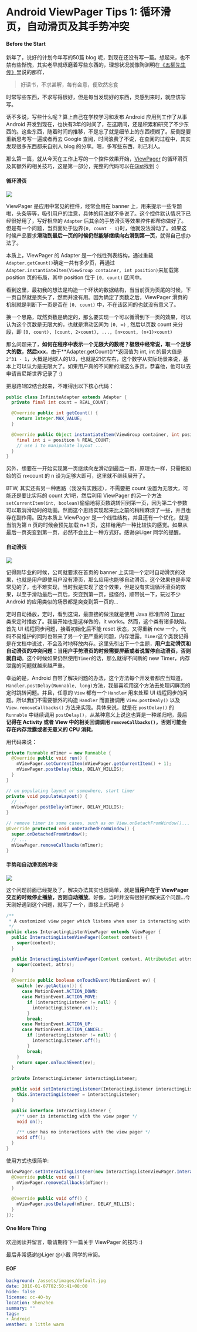 Android ViewPager Tips 1: 循环滑页，自动滑页及其手势冲突
===

#### Before the Start
新年了，说好的计划今年写的50篇 blog 呢，到现在还没有写一篇。想起来，也不禁有些惭愧，其实老早就琢磨着写些东西的，理想状况就像陶渊明在[《五柳先生传》][1]里说的那样，

> 好读书，不求甚解，每有会意，便欣然忘食

时常写些东西，不求写得很好，但是每当发现好的东西，灵感到来时，就应该写写。

话不多说，写些什么呢？算上自己在学校学习和发布 Android 应用到工作了从事 Android 开发到现在，也快有3年的时间了，在这期间，还是积累和研究了不少东西的。这些东西，随着时间的推移，不是忘了就是细节上的东西模糊了。反倒是要重新思考写一遍或者再去 Google 查阅，时间浪费了不说，在查阅的过程中，其实发现很多东西都来自别人 blog 的分享。嗯，多写些东西，利己利人。

那么第一篇，就从今天在工作上写的一个控件效果开始，[ViewPager][2] 的循环滑页及其额外的相关技巧，这是第一部分，完整的代码可以在[Gist][4]找到 :)

#### 循环滑页
![](vp1_infinite.gif)

ViewPager 是应用中常见的控件，经常会用在 banner 上，用来提示一些专题啦，头条等等，吸引用户的注意，具体的用法就不多说了。这个控件默认情况下已经很好用了，写好相应的 ``Adapter`` 后其余的手势滑页等效果控件都帮你做好了。但是有一个问题，当页面处于边界``{0, count - 1}``时，他就没法滑动了。如果这时候产品要求**滑动到最后一页的时候仍然能够继续向右滑到第一页**，就得自己想办法了。

本质上，ViewPager 的 Adapter 是一个线性列表结构，通过重载``Adapter.getCount()``确定一共有多少页，再通过``Adapter.instantiateItem(ViewGroup container, int position)``来加载第 position 页的布局，其中 position 位于 ``[0, count)`` 区间中。

看到这里，最初我的想法是构造一个环状的数据结构，当当前页为页尾的时候，下一页自然就是页头了，然而并没有用。因为确定了页数之后，ViewPager 滑页的机制就是判断下一页是否在 ``[0, count)`` 中，不在该区间的也就没有意义了。

换一个思路，既然页数是确定的，那么要实现一个可以循滑到下一页的效果，可以认为这个页数是无限大的，也就是滑动区间为 ``[0, ∞)`` , 然后以页数 count 来分段，即 ``[0, count), [count, 2×count), ..., [n×count, (n+1)×count)``

那么问题来了，**如何在程序中表示一个无限大的数呢？极限中经常说，取一个足够大的数，然后xxx**。由于**Adapter.getCount()**返回值为 int, int 的最大值是``2^31 - 1``，大概是地球人的1/3，也就是21亿左右，这个数字从实际场景来说，基本上可以认为是无限大了。如果用户真的不间断的滑这么多页，恭喜他，他可以去申请吉尼斯世界记录了 :)

把思路1和2结合起来，不难得出以下核心代码：

```java
public class InfiniteAdapter extends Adapter {
  private final int count = REAL_COUNT;

  @Override public int getCount() {
    return Integer.MAX_VALUE;
  }

  @Override public Object instantiateItem(ViewGroup container, int position) {
    final int i = position % REAL_COUNT;
    // use i to manipulate layout ...
  }
}
```

另外，想要在一开始实现第一页继续向左滑动到最后一页，原理也一样，只需把初始的页 n×count 的 n 设为足够大即可，这里就不继续展开了。

BTW, 其实还有另一种思路（我没有实践过），不需要把 count 设置为无限大，可能还是要比实际的 count 大1吧，然后利用 ViewPager 的另一个方法 ``setCurrentItem(int, boolean)``偷偷地将页数跳转回到第一页，因为第二个参数可以取消滑动时的动画。然而这个思路实现起来比之前的稍稍麻烦了一些，并且也存在副作用。因为本质上 ViewPager 是一个线性结构，并且还有一个优化，就是当前为第 n 页的时候会预先加载 n+1 页，这样给用户一种比较快的感觉。如果从最后一页突变到第一页，必然不会比上一种方式好。感谢@Liger 同学的提醒。

#### 自动滑页
![](vp1_auto.gif)

记得刚毕业的时候，公司就要求在首页的 banner 上实现一个定时自动滑页的效果，也就是用户即使用户没有滑页，那么应用也能够自动滑页。这个效果也是非常常见的了，也不难实现，当时我是实现了这个效果，但是没有实现循环滑页的效果，以至于滑动最后一页后，突变到第一页，挺怪的，顺带说一下，玩过不少 Android 的应用类似的场景都是突变到第一页的...

定时自动播放，定时，看到这词，最直接的做法就是使用 Java 标准库的 [Timer][3] 类来定时播放了。我最开始也是这样做的，it works。然而，这个类有诸多缺陷。首先 UI 线程同步问题，接着初始化后不能 reset 状态，又得重新 new 一个，代码不易维护的同时也带来了另一个更严重的问题，内存泄露。``Timer``这个类我记得是在文档中说过，不会及时地释放内存。这里先引出下一个主题，**用户主动滑页和自动滑页的冲突问题：当用户手势滑页的时候需要屏蔽或者说暂停自动滑页，否则就自动**。这个时候如果仍然使用``Timer``的话，那么就得不间断的 new Timer，内存泄露的问题就越来越严重。

幸运的是，Android 自带了解决问题的办法，这个方法每个开发者都应当知道，``Handler.postDelay(Runnable, long)``方法，我最喜欢用这个方法去处理闪屏页的定时跳转问题。并且，任意的 ``View`` 都有一个 ``Handler`` 用来处理 UI 线程同步的问题。所以我们不需要额外的构造 ``Handler`` 而直接调用 ``View.postDealy()`` 以及 ``View.removeCallbacks()`` 方法来实现。具体来说，就是在 ``postDelay()`` 的 ``Runnable`` 中继续调用 ``postDelay()``，从某种意义上说这也算是一种递归吧，最后**记得在 Activity 或者 View 中的相关回调调用 ``removeCallbacks()``，否则可能会存在内存泄露或者无意义的 CPU 消耗**。

用代码来说：

```java
private Runnable mTimer = new Runnable {
  @Override public void run() {
    mViewPager.setCurrentItem(mViewPager.getCurrentItem() + 1);
    mViewPager.postDelay(this, DELAY_MILLIS);
  }
}

// on populating layout or somewhere, start timer
private void populateLayout() {
  // ...
  mViewPager.postDelay(mTimer, DELAY_MILLIS);
}

// remove timer in some cases, such as on View.onDetachFromWindow()...
@Override protected void onDetachedFromWindow() {
  super.onDetachedFromWindow();
  // ...
  mViewPager.removeCallbacks(mTimer);
}
```

#### 手势和自动滑页的冲突
![](vp1_interacting.gif)

这个问题前面已经提及了，解决办法其实也很简单，就是**当用户在于 ViewPager 交互的时候停止播放，否则自动播放**。好像，当时并没有很好的解决这个问题...今天刚好遇到这个问题，就写了一个，直接上代码吧 :)

```java
/**
 * A customized view pager which listens when user is interacting with itself.
 */
public class InteractingListenViewPager extends ViewPager {
  public InteractingListenViewPager(Context context) {
    super(context);
  }

  public InteractingListenViewPager(Context context, AttributeSet attrs) {
    super(context, attrs);
  }

  @Override public boolean onTouchEvent(MotionEvent ev) {
    switch (ev.getAction()) {
      case MotionEvent.ACTION_DOWN:
      case MotionEvent.ACTION_MOVE:
        if (interactingListener != null) {
          interactingListener.on();
        }
        break;
      case MotionEvent.ACTION_UP:
      case MotionEvent.ACTION_CANCEL:
        if (interactingListener != null) {
          interactingListener.off();
        }
        break;
    }
    return super.onTouchEvent(ev);
  }

  private InteractingListener interactingListener;

  public void setInteractingListener(InteractingListener interactingListener) {
    this.interactingListener = interactingListener;
  }

  public interface InteractingListener {
    /** user is interacting with the view pager */
    void on();

    /** user has no interactions with the view pager */
    void off();
  }
}
```

使用方式也很简单:

```java
mViewPager.setInteractingListener(new InteractingListenViewPager.InteractingListener() {
  @Override public void on() {
    mViewPager.removeCallbacks(mTimer);
  }

  @Override public void off() {
    mViewPager.postDelayed(mTimer, DELAY_MILLIS);
  }
});
```

#### One More Thing
欢迎阅读并留言，敬请期待下一篇关于 ViewPager 的技巧 :)

最后非常感谢@Liger @小戴 同学的审阅。

#### EOF
```yaml
background: /assets/images/default.jpg
date: 2016-01-07T02:50:41+08:00
hide: false
license: cc-40-by
location: Shenzhen
summary: ""
tags:
- Android
weather: a little warm
```


[1]: http://baike.baidu.com/link?url=QMeakKDuiC946nRTN0ZnQXhoin0a8-nLeoqEG1zy6T8NAjIV3Hx6o2neNxtVcJ3M4pm6TkMd7RNtB8V6riUI-K
[2]: http://developer.android.com/reference/android/support/v4/view/ViewPager.html
[3]: http://developer.android.com/reference/java/util/Timer.html
[4]: https://gist.github.com/longkai/14e477378ab1bb7355b3
